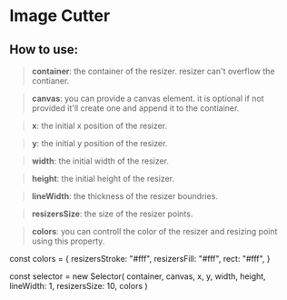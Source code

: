 # Image Cutter


## How to use:

> **container**: the container of the resizer. resizer can't overflow the contianer.

> **canvas**: you can provide a canvas element. it is optional if not provided it'll create one and append it to the contiainer.

> **x**: the initial x position of the resizer.

> **y**: the initial y position of the resizer.

> **width**: the initial width of the resizer.

> **height**: the initial height of the resizer.

> **lineWidth**: the thickness of the resizer boundries.

> **resizersSize**: the size of the resizer points.

> **colors**: you can controll the color of the resizer and resizing point using this property.

const colors = {
resizersStroke: "#fff",
resizersFill: "#fff",
rect: "#fff",
}

const selector = new Selector(
container,
canvas,
x,
y,
width,
height,
lineWidth: 1,
resizersSize: 10,
colors
)
